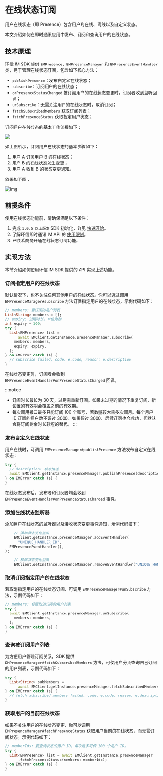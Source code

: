 # 在线状态订阅

<Toc />

用户在线状态（即 Presence）包含用户的在线、离线以及自定义状态。

本文介绍如何在即时通讯应用中发布、订阅和查询用户的在线状态。

## 技术原理

环信 IM SDK 提供 `EMPresence`、`EMPresenceManager` 和 `EMPresenceEventHandler` 类，用于管理在线状态订阅，包含如下核心方法：

- `publishPresence`：发布自定义在线状态；
- `subscribe`：订阅用户的在线状态；
- `onPresenceStatusChanged` 被订阅用户的在线状态变更时，订阅者收到监听回调；
- `unSubscribe`：无需关注用户的在线状态时，取消订阅；
- `fetchSubscribedMembers` 获取订阅列表；
- `fetchPresenceStatus` 获取指定用户状态；

订阅用户在线状态的基本工作流程如下：

![](@static/images/ios/presence.png)

如上图所示，订阅用户在线状态的基本步骤如下：

1. 用户 A 订阅用户 B 的在线状态；
2. 用户 B 的在线状态发生变更；
3. 用户 A 收到 B 的状态变更通知。

效果如下图：

![img](@static/images/ios/status.png)

## 前提条件

使用在线状态功能前，请确保满足以下条件：

1. 完成 `1.0.5 以上版本` SDK 初始化，详见 [快速开始](quickstart.html)。
2. 了解环信即时通讯 IM API 的 [使用限制](/product/limitation.html)。
3. 已联系商务开通在线状态订阅功能。

## 实现方法

本节介绍如何使用环信 IM SDK 提供的 API 实现上述功能。

### 订阅指定用户的在线状态

默认情况下，你不关注任何其他用户的在线状态。你可以通过调用 `EMPresenceManager#subscribe` 方法订阅指定用户的在线状态，示例代码如下：

```dart
// members: 要订阅的用户列表
List<String> members = [];
// expiry: 过期时长，单位为秒
int expiry = 100;
try {
  List<EMPresence> list =
      await EMClient.getInstance.presenceManager.subscribe(
    members: members,
    expiry: expiry,
  );
} on EMError catch (e) {
  // subscribe failed, code: e.code, reason: e.description
}
```

在线状态变更时，订阅者会收到 `EMPresenceEventHandler#onPresenceStatusChanged` 回调。

:::notice
- 订阅时长最长为 30 天，过期需重新订阅。如果未过期的情况下重复订阅，新设置的有效期会覆盖之前的有效期。
- 每次调用接口最多只能订阅 100 个账号，若数量较大需多次调用。每个用户 ID 订阅的用户数不超过 3000。如果超过 3000，后续订阅也会成功，但默认会将订阅剩余时长较短的替代。
:::

### 发布自定义在线状态

用户在线时，可调用 `EMPresenceManager#publishPresence` 方法发布自定义在线状态：

```dart
try {
  // description: 状态描述
  await EMClient.getInstance.presenceManager.publishPresence(description);
} on EMError catch (e) {
}
```

在线状态发布后，发布者和订阅者均会收到 `EMPresenceEventHandler#onPresenceStatusChanged` 事件。

### 添加在线状态监听器

添加用户在线状态的监听器以及接收状态变更事件通知，示例代码如下：

```dart
    // 添加状态变化监听
    EMClient.getInstance.presenceManager.addEventHandler(
      "UNIQUE_HANDLER_ID",
  EMPresenceEventHandler(),
);

    // 移除状态变化监听
    EMClient.getInstance.presenceManager.removeEventHandler("UNIQUE_HANDLER_ID");
```

### 取消订阅指定用户的在线状态

若取消指定用户的在线状态订阅，可调用 `EMPresenceManager#unSubscribe` 方法，示例代码如下：

```dart
// members: 将要取消订阅的用户列表
try {
  await EMClient.getInstance.presenceManager.unSubscribe(
    members: members,
  );
} on EMError catch (e) {
}
```

### 查询被订阅用户列表

为方便用户管理订阅关系，SDK 提供 `EMPresenceManager#fetchSubscribedMembers` 方法，可使用户分页查询自己订阅的用户列表，示例代码如下：

```dart
try {
  List<String> subMembers =
      await EMClient.getInstance.presenceManager.fetchSubscribedMembers();
} on EMError catch (e) {
  // fetch subscribed members failed, code: e.code, reason: e.description
}
```

### 获取用户的当前在线状态

如果不关注用户的在线状态变更，你可以调用 `EMPresenceManager#fetchPresenceStatus` 获取用户当前的在线状态，而无需订阅状态。示例代码如下：

```dart
// memberIds: 要查询状态的用户 ID，每次最多可传 100 个用户 ID。
try {
  List<EMPresence> list = await EMClient.getInstance.presenceManager
      .fetchPresenceStatus(members: memberIds);
} on EMError catch (e) {
}
```